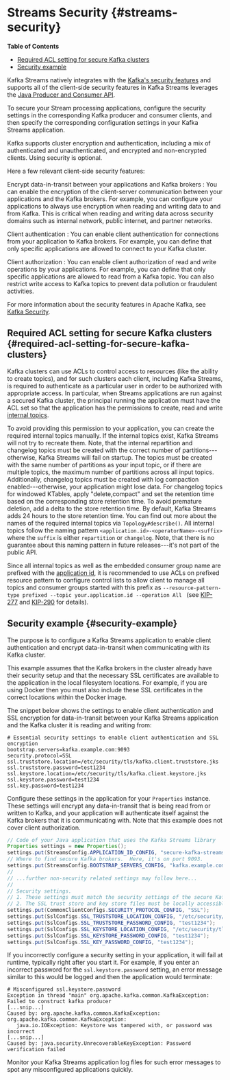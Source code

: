 # Streams Security {#streams-security}

**Table of Contents**

-   [Required ACL setting for secure Kafka clusters](#required-acl-setting-for-secure-kafka-clusters)
-   [Security example](#security-example)

Kafka Streams natively integrates with the 
[Kafka's security features](../../../security)
and supports all of the client-side security features in Kafka Streams
leverages the [Java Producer and Consumer API](../../../api).

To secure your Stream processing applications, configure the security
settings in the corresponding Kafka producer and consumer clients, and
then specify the corresponding configuration settings in your Kafka
Streams application.

Kafka supports cluster encryption and authentication, including a mix of
authenticated and unauthenticated, and encrypted and non-encrypted
clients. Using security is optional.

Here a few relevant client-side security features:

Encrypt data-in-transit between your applications and Kafka brokers
:   You can enable the encryption of the client-server communication
    between your applications and the Kafka brokers. For example, you
    can configure your applications to always use encryption when
    reading and writing data to and from Kafka. This is critical when
    reading and writing data across security domains such as internal
    network, public internet, and partner networks.

Client authentication
:   You can enable client authentication for connections from your
    application to Kafka brokers. For example, you can define that only
    specific applications are allowed to connect to your Kafka cluster.

Client authorization
:   You can enable client authorization of read and write operations by
    your applications. For example, you can define that only specific
    applications are allowed to read from a Kafka topic. You can also
    restrict write access to Kafka topics to prevent data pollution or
    fraudulent activities.

For more information about the security features in Apache Kafka, see
[Kafka Security](../../../security).

## Required ACL setting for secure Kafka clusters {#required-acl-setting-for-secure-kafka-clusters}

Kafka clusters can use ACLs to control access to resources (like the
ability to create topics), and for such clusters each client, including
Kafka Streams, is required to authenticate as a particular user in order
to be authorized with appropriate access. In particular, when Streams
applications are run against a secured Kafka cluster, the principal
running the application must have the ACL set so that the application
has the permissions to create, read and write 
[internal topics](../manage-topics#streams-developer-guide-topics-internal).

To avoid providing this permission to your application, you can create
the required internal topics manually. If the internal topics exist,
Kafka Streams will not try to recreate them. Note, that the internal
repartition and changelog topics must be created with the correct number
of partitions---otherwise, Kafka Streams will fail on startup. The
topics must be created with the same number of partitions as your input
topic, or if there are multiple topics, the maximum number of partitions
across all input topics. Additionally, changelog topics must be created
with log compaction enabled---otherwise, your application might lose
data. For changelog topics for windowed KTables, apply
\"delete,compact\" and set the retention time based on the corresponding
store retention time. To avoid premature deletion, add a delta to the
store retention time. By default, Kafka Streams adds 24 hours to the
store retention time. You can find out more about the names of the
required internal topics via `Topology#describe()`. All internal topics
follow the naming pattern `<application.id>-<operatorName>-<suffix>`
where the `suffix` is either `repartition` or `changelog`. Note, that
there is no guarantee about this naming pattern in future
releases---it\'s not part of the public API.

Since all internal topics as well as the embedded consumer group name
are prefixed with the [application id](../config-streams#required-configuration-parameters), 
it is recommended to use ACLs on prefixed resource pattern
to configure control lists to allow client to manage all topics and
consumer groups started with this prefix as
`--resource-pattern-type prefixed --topic your.application.id --operation All ` (see
[KIP-277](https://cwiki.apache.org/confluence/display/KAFKA/KIP-277+-+Fine+Grained+ACL+for+CreateTopics+API) and
[KIP-290](https://cwiki.apache.org/confluence/display/KAFKA/KIP-290%3A+Support+for+Prefixed+ACLs) for details).

## Security example {#security-example}

The purpose is to configure a Kafka Streams application to enable client
authentication and encrypt data-in-transit when communicating with its
Kafka cluster.

This example assumes that the Kafka brokers in the cluster already have
their security setup and that the necessary SSL certificates are
available to the application in the local filesystem locations. For
example, if you are using Docker then you must also include these SSL
certificates in the correct locations within the Docker image.

The snippet below shows the settings to enable client authentication and
SSL encryption for data-in-transit between your Kafka Streams
application and the Kafka cluster it is reading and writing from:

```java-properties line-numbers
# Essential security settings to enable client authentication and SSL encryption
bootstrap.servers=kafka.example.com:9093
security.protocol=SSL
ssl.truststore.location=/etc/security/tls/kafka.client.truststore.jks
ssl.truststore.password=test1234
ssl.keystore.location=/etc/security/tls/kafka.client.keystore.jks
ssl.keystore.password=test1234
ssl.key.password=test1234
```

Configure these settings in the application for your
`Properties` instance. These settings will
encrypt any data-in-transit that is being read from or written to Kafka,
and your application will authenticate itself against the Kafka brokers
that it is communicating with. Note that this example does not cover
client authorization.

```java line-numbers
// Code of your Java application that uses the Kafka Streams library
Properties settings = new Properties();
settings.put(StreamsConfig.APPLICATION_ID_CONFIG, "secure-kafka-streams-app");
// Where to find secure Kafka brokers.  Here, it's on port 9093.
settings.put(StreamsConfig.BOOTSTRAP_SERVERS_CONFIG, "kafka.example.com:9093");
//
// ...further non-security related settings may follow here...
//
// Security settings.
// 1. These settings must match the security settings of the secure Kafka cluster.
// 2. The SSL trust store and key store files must be locally accessible to the application.
settings.put(CommonClientConfigs.SECURITY_PROTOCOL_CONFIG, "SSL");
settings.put(SslConfigs.SSL_TRUSTSTORE_LOCATION_CONFIG, "/etc/security/tls/kafka.client.truststore.jks");
settings.put(SslConfigs.SSL_TRUSTSTORE_PASSWORD_CONFIG, "test1234");
settings.put(SslConfigs.SSL_KEYSTORE_LOCATION_CONFIG, "/etc/security/tls/kafka.client.keystore.jks");
settings.put(SslConfigs.SSL_KEYSTORE_PASSWORD_CONFIG, "test1234");
settings.put(SslConfigs.SSL_KEY_PASSWORD_CONFIG, "test1234");
```

If you incorrectly configure a security setting in your application, it
will fail at runtime, typically right after you start it. For example,
if you enter an incorrect password for the
`ssl.keystore.password` setting, an error
message similar to this would be logged and then the application would
terminate:

``` line-numbers
# Misconfigured ssl.keystore.password
Exception in thread "main" org.apache.kafka.common.KafkaException: Failed to construct kafka producer
[...snip...]
Caused by: org.apache.kafka.common.KafkaException: org.apache.kafka.common.KafkaException:
   java.io.IOException: Keystore was tampered with, or password was incorrect
[...snip...]
Caused by: java.security.UnrecoverableKeyException: Password verification failed
```

Monitor your Kafka Streams application log files for such error messages
to spot any misconfigured applications quickly.
